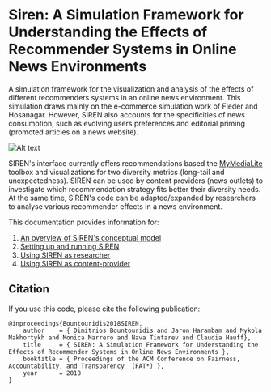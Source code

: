 # Siren: A Simulation Framework for Understanding the Effects of Recommender Systems in Online News Environments


A simulation framework for the visualization and analysis of the effects of different recommenders systems in an online news environment. This simulation draws mainly on the e-commerce simulation work of Fleder and Hosanagar. However, SIREN also accounts for the specificities of news consumption, such as evolving users preferences and editorial priming (promoted articles on a news website). 

![Alt text](https://github.com/dbountouridis/siren/blob/master/images/interfaceintro.png?raw=true "interface")

SIREN's interface currently offers recommendations based the [MyMediaLite](www.mymedialite.net/) toolbox and visualizations for two diversity metrics (long-tail and unexpectedness). SIREN can be used by content providers (news outlets) to investigate which recommendation strategy fits better their diversity needs. At the same time, SIREN's code can be adapted/expanded by researchers to analyse various recommender effects in a news environment.

This documentation provides information for:
1. [An overview of SIREN's conceptual model](docs/Overview.md)
2. [Setting up and running SIREN](docs/Setup.md)
3. [Using SIREN as researcher](docs/Usage.md)
4. [Using SIREN as content-provider](docs/UsageContentProvider.md)


## Citation

If you use this code, please cite the following publication:

```
@inproceedings{Bountouridis2018SIREN,
    author    = { Dimitrios Bountouridis and Jaron Harambam and Mykola Makhortykh and Monica Marrero and Nava Tintarev and Claudia Hauff},
    title     = { SIREN: A Simulation Framework for Understanding the Effects of Recommender Systems in Online News Environments },
    booktitle = { Proceedings of the ACM Conference on Fairness, Accountability, and Transparency  (FAT*) },
    year      = 2018
}
```

